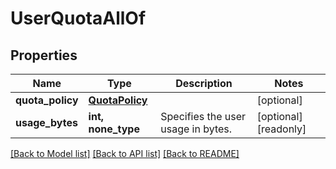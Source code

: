 # UserQuotaAllOf


## Properties
Name | Type | Description | Notes
------------ | ------------- | ------------- | -------------
**quota_policy** | [**QuotaPolicy**](QuotaPolicy.md) |  | [optional] 
**usage_bytes** | **int, none_type** | Specifies the user usage in bytes. | [optional] [readonly] 

[[Back to Model list]](../README.md#documentation-for-models) [[Back to API list]](../README.md#documentation-for-api-endpoints) [[Back to README]](../README.md)


